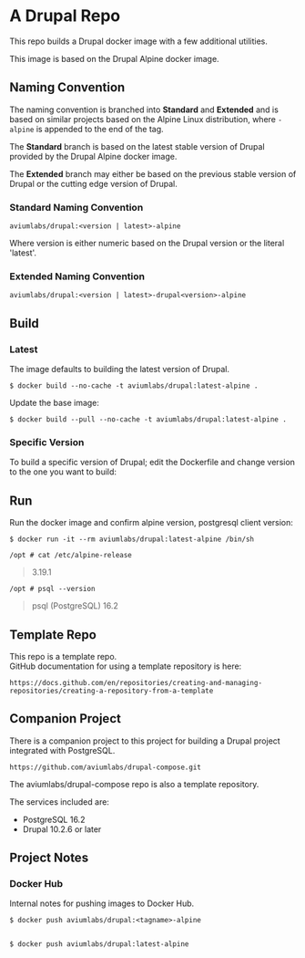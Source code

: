 # A Drupal Repo


This repo builds a Drupal docker image with a few additional utilities.

This image is based on the Drupal Alpine docker image.   


## Naming Convention


The naming convention is branched into **Standard** and **Extended** and is 
based on similar projects based on the Alpine Linux distribution, where 
`-alpine` is appended to the end of the tag.  


The **Standard** branch is based on the latest stable version of Drupal 
provided by the Drupal Alpine docker image.   

The **Extended** branch may either be based on the previous stable 
version of Drupal or the cutting edge version of Drupal.   


### Standard Naming Convention


    aviumlabs/drupal:<version | latest>-alpine


Where version is either numeric based on the Drupal version or the literal 
'latest'.  


### Extended Naming Convention


    aviumlabs/drupal:<version | latest>-drupal<version>-alpine


## Build


### Latest


The image defaults to building the latest version of Drupal.


    $ docker build --no-cache -t aviumlabs/drupal:latest-alpine .


Update the base image:


    $ docker build --pull --no-cache -t aviumlabs/drupal:latest-alpine .

 
### Specific Version


To build a specific version of Drupal; edit the Dockerfile and change 
version to the one you want to build:   



## Run


Run the docker image and confirm alpine version, postgresql client version:


    $ docker run -it --rm aviumlabs/drupal:latest-alpine /bin/sh

    /opt # cat /etc/alpine-release


>
> 3.19.1
>


    /opt # psql --version


> 
> psql (PostgreSQL) 16.2
> 


## Template Repo


This repo is a template repo.  
GitHub documentation for using a template repository is here:  


    https://docs.github.com/en/repositories/creating-and-managing-repositories/creating-a-repository-from-a-template



## Companion Project


There is a companion project to this project for building a Drupal
project integrated with PostgreSQL.  


    https://github.com/aviumlabs/drupal-compose.git


The aviumlabs/drupal-compose repo is also a template repository.   


The services included are:  
- PostgreSQL 16.2  
- Drupal 10.2.6 or later  


## Project Notes


### Docker Hub


Internal notes for pushing images to Docker Hub.  

    $ docker push aviumlabs/drupal:<tagname>-alpine  

 
    $ docker push aviumlabs/drupal:latest-alpine  

